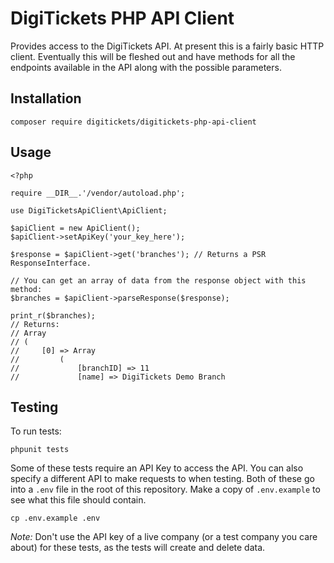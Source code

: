 # DigiTickets PHP API Client

Provides access to the DigiTickets API. At present this is a fairly basic HTTP client. Eventually this will be fleshed
out and have methods for all the endpoints available in the API along with the possible parameters.

## Installation

    composer require digitickets/digitickets-php-api-client

## Usage
```
<?php

require __DIR__.'/vendor/autoload.php';

use DigiTicketsApiClient\ApiClient;

$apiClient = new ApiClient();
$apiClient->setApiKey('your_key_here');

$response = $apiClient->get('branches'); // Returns a PSR ResponseInterface.

// You can get an array of data from the response object with this method:
$branches = $apiClient->parseResponse($response);

print_r($branches);
// Returns:
// Array
// (
//     [0] => Array
//         (
//             [branchID] => 11
//             [name] => DigiTickets Demo Branch
```


## Testing

To run tests:

    phpunit tests

Some of these tests require an API Key to access the API. You can also specify a different API to make requests to 
when testing. Both of these go into a `.env` file in the root of this repository. Make a copy of `.env.example` to see
what this file should contain.

    cp .env.example .env

*Note:* Don't use the API key of a live company (or a test company you care about) for these tests, as the tests will create and delete data.
